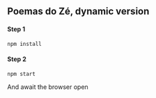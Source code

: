 
## Poemas do Zé, dynamic version

#### Step 1
```
npm install
```

#### Step 2
```
npm start
```

And await the browser open